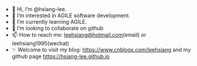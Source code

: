 - 👋 Hi, I’m @hsiang-lee.
- 👀 I’m interested in AGILE software development.
- 🌱 I’m currently learning AGILE.
- 💞️ I’m looking to collaborate on github
- 📫 How to reach me: leehsiang@hotmail.com(email) or leehsiang1995(wechat)
- ✨ Welcome to visit my blog: https://www.cnblogs.com/leehsiang and my github page https://hsiang-lee.github.io

<!---
hsiang-lee/hsiang-lee is a ✨ special ✨ repository because its `README.md` (this file) appears on your GitHub profile.
You can click the Preview link to take a look at your changes.
--->
